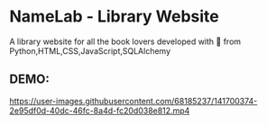 # NameLab - Library Website
A library website for all the book lovers developed with 💜 from Python,HTML,CSS,JavaScript,SQLAlchemy

<!-- ## Table of contents
* [General info](#general-info)
* [Technologies](#technologies)
* [Demo](#demo) -->


## DEMO:
https://user-images.githubusercontent.com/68185237/141700374-2e95df0d-40dc-46fc-8a4d-fc20d038e812.mp4

